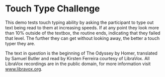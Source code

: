 # Touch Type Challenge

This demo tests touch typing ability by asking the participant to type out text being read to them at increasing speeds. If at any point they look more than 10% outside of the textbox, the routine ends, indicating that they failed that level. The further they can get without looking away, the better a touch typer they are.

The text in question is the beginning of The Odyssey by Homer, translated by Samuel Butler and read by Kirsten Ferreira courtesy of LibraVox. All LibraVox recordings are in the public domain, for more information visit www.libravox.org.

